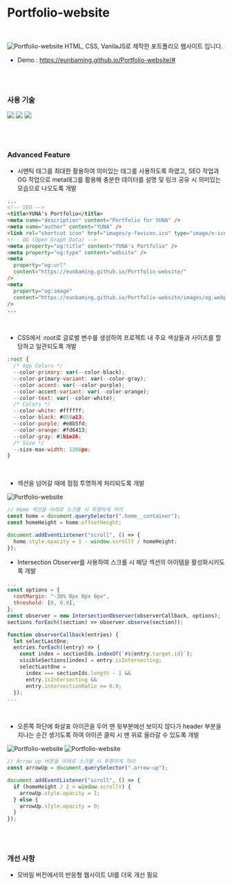 # Portfolio-website

<br/>

![Portfolio-website](https://github.com/eunbaming/Portfolio-website/assets/110072947/d12305a4-bf7d-451a-9d3c-f3fc91c89b2c)
HTML, CSS, VanilaJS로 제작한 포트폴리오 웹사이트 입니다.

+ Demo : https://eunbaming.github.io/Portfolio-website/#

<br/>
<br/>

### 사용 기술 

<a href="#"><img src="https://img.shields.io/badge/HTML5-E34F26?style=flat-square&logo=HTML5&logoColor=white"/></a>
<a href="#"><img src="https://img.shields.io/badge/CSS3-1572B6?style=flat-square&logo=CSS3&logoColor=white"/></a>
<a href="#"><img src="https://img.shields.io/badge/JavaScript-F7DF1E?style=flat-square&logo=JavaScript&logoColor=white"/></a>

<br/>
<br/>

### Advanced Feature

+ 시맨틱 태그를 최대한 활용하여 의미있는 태그를 사용하도록 하였고, SEO 작업과 OG 작업으로 meta태그를 활용해 충분한 데이터를 설명 및 링크 공유 시 의미있는 모습으로 나오도록 개발

```html
...
<!-- SEO -->
<title>YUNA's Portfolio</title>
<meta name="description" content="Portfolio for YUNA" />
<meta name="author" content="YUNA" />
<link rel="shortcut icon" href="images/y-favicon.ico" type="image/x-icon" />
<!-- OG (Open Graph Data) -->
<meta property="og:title" content="YUNA's Portfolio" />
<meta property="og:type" content="website" />
<meta
  property="og:url"
  content="https://eunbaming.github.io/Portfolio-website/"
/>
<meta
  property="og:image"
  content="https://eunbaming.github.io/Portfolio-website/images/og.webp"
/>
...
```

<br/>

+ CSS에서 :root로 글로벌 변수를 생성하여 프로젝트 내 주요 색상들과 사이즈를 할당하고 일관되도록 개발

```javascript
:root {
  /* App Colors */
  --color-primary: var(--color-black);
  --color-primary-variant: var(--color-gray);
  --color-accent: var(--color-purple);
  --color-accent-variant: var(--color-orange);
  --color-text: var(--color-white);
  /* Colors */
  --color-white: #ffffff;
  --color-black: #050a13;
  --color-purple: #e8b5fd;
  --color-orange: #fd6413;
  --color-gray: #1b1e26;
  /* Size */
  --size-max-width: 1200px;
}
```

<br/>

+ <Home> 섹션을 넘어갈 때에 점점 투명하게 처리되도록 개발

![Portfolio-website](https://github.com/eunbaming/Portfolio-website/assets/110072947/8fb230d4-f68f-4929-ac4d-823f1e984059)
```javascript
// Home 섹션을 아래로 스크롤 시 투명하게 처리
const home = document.querySelector(".home__container");
const homeHeight = home.offsetHeight;

document.addEventListener("scroll", () => {
  home.style.opacity = 1 - window.scrollY / homeHeight;
});
```

+ Intersection Observer를 사용하여 스크롤 시 해당 섹션의 아이템을 활성화시키도록 개발

```javascript
...
const options = {
  rootMargin: "-30% 0px 0px 0px",
  threshold: [0, 0.9],
};
const observer = new IntersectionObserver(observerCallback, options);
sections.forEach((section) => observer.observe(section));

function observerCallback(entries) {
  let selectLastOne;
  entries.forEach((entry) => {
    const index = sectionIds.indexOf(`#${entry.target.id}`);
    visibleSections[index] = entry.isIntersecting;
    selectLastOne =
      index === sectionIds.length - 1 &&
      entry.isIntersecting &&
      entry.intersectionRatio >= 0.9;
  });
...
```

<br/>

+ 오른쪽 하단에 화살표 아이콘을 두어 맨 윗부분에선 보이지 않다가 header 부분을 지나는 순간 생기도록 하여 아이콘 클릭 시 맨 위로 올라갈 수 있도록 개발

![Portfolio-website](https://github.com/eunbaming/Portfolio-website/assets/110072947/d12305a4-bf7d-451a-9d3c-f3fc91c89b2c)
![Portfolio-website](https://github.com/eunbaming/Portfolio-website/assets/110072947/20ee6b6f-1fda-4804-aff8-c263103eafa9)
```javascript
// Arrow up 버튼을 아래로 스크롤 시 투명하게 처리
const arrowUp = document.querySelector(".arrow-up");

document.addEventListener("scroll", () => {
  if (homeHeight / 2 < window.scrollY) {
    arrowUp.style.opacity = 1;
  } else {
    arrowUp.style.opacity = 0;
  }
});
```

<br/>
<br/>

### 개선 사항

+ 모바일 버전에서의 반응형 웹사이트 UI를 더욱 개선 필요
